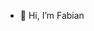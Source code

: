 - 👋 Hi, I’m Fabian

<!---
Fabian-IF/Fabian-IF is a ✨ special ✨ repository because its `README.md` (this file) appears on your GitHub profile.
You can click the Preview link to take a look at your changes.
--->
